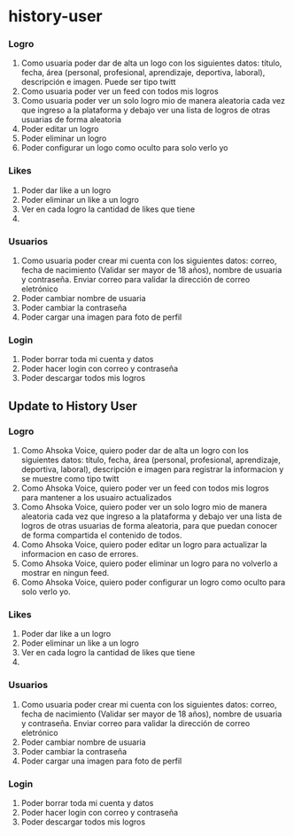 # history-user
### Logro
1. Como usuaria poder dar de alta un logo con los siguientes datos: título, fecha, área (personal, profesional, aprendizaje, deportiva, laboral), descripción e imagen. Puede ser tipo twitt
2. Como usuaria poder ver un feed con todos mis logros
3. Como usuaria poder ver un solo logro mio de manera aleatoria cada vez que ingreso a la plataforma y debajo ver una lista de logros de otras usuarias de forma aleatoria
4. Poder editar un logro
5. Poder eliminar un logro
6. Poder configurar un logo como oculto para solo verlo yo
### Likes
1. Poder dar like a un logro
2. Poder eliminar un like a un logro
3. Ver en cada logro la cantidad de likes que tiene
4. 
### Usuarios
1. Como usuaria poder crear mi cuenta con los siguientes datos: correo, fecha de nacimiento (Validar ser mayor de 18 años), nombre de usuaria y contraseña. Enviar correo para validar la dirección de correo eletrónico
2. Poder cambiar nombre de usuaria
3. Poder cambiar la contraseña
4. Poder cargar una imagen para foto de perfil

### Login 
1. Poder borrar toda mi cuenta y datos
2. Poder hacer login con correo y contraseña
3. Poder descargar todos mis logros


## Update to History User 
### Logro
1. Como Ahsoka Voice, quiero poder dar de alta un logro con los siguientes datos: título, fecha, área (personal, profesional, aprendizaje, deportiva, laboral), descripción e imagen  para registrar la informacion y se muestre como  tipo twitt
2. Como Ahsoka Voice, quiero poder ver un feed con todos mis logros para mantener a los usuairo actualizados
3. Como Ahsoka Voice, quiero poder ver un solo logro mio de manera aleatoria cada vez que ingreso a la plataforma y debajo ver una lista de logros de otras usuarias de forma aleatoria, para que puedan conocer de forma compartida el contenido de todos.
4. Como Ahsoka Voice, quiero poder editar un logro para actualizar la informacion en caso de errores.
5. Como Ahsoka Voice, quiero poder eliminar un logro para no volverlo a mostrar en ningun feed.
6. Como Ahsoka Voice, quiero poder configurar un logro como oculto para solo verlo yo.
### Likes
1. Poder dar like a un logro
2. Poder eliminar un like a un logro
3. Ver en cada logro la cantidad de likes que tiene
4. 
### Usuarios
1. Como usuaria poder crear mi cuenta con los siguientes datos: correo, fecha de nacimiento (Validar ser mayor de 18 años), nombre de usuaria y contraseña. Enviar correo para validar la dirección de correo eletrónico
2. Poder cambiar nombre de usuaria
3. Poder cambiar la contraseña
4. Poder cargar una imagen para foto de perfil

### Login 
1. Poder borrar toda mi cuenta y datos
2. Poder hacer login con correo y contraseña
3. Poder descargar todos mis logros
